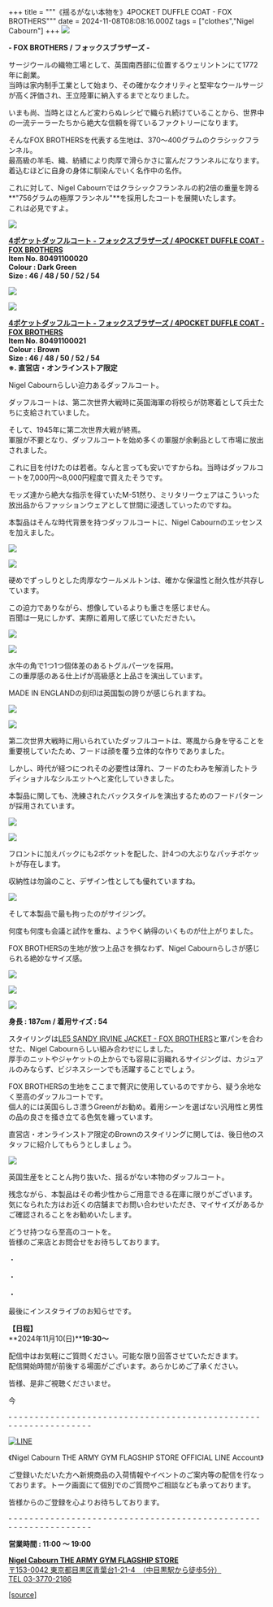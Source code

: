 +++
title = """《揺るがない本物を》4POCKET DUFFLE COAT - FOX BROTHERS"""
date = 2024-11-08T08:08:16.000Z
tags = ["clothes","Nigel Cabourn"]
+++
![](https://cdn.shopify.com/s/files/1/0094/9295/5196/files/IMG_1011_480x480.jpg?v=1730981399)

**\- FOX BROTHERS / フォックスブラザーズ -**

サージウールの織物工場として、英国南西部に位置するウェリントンにて1772年に創業。  
当時は家内制手工業として始まり、その確かなクオリティと堅牢なウールサージが高く評価され、王立陸軍に納入するまでとなりました。

いまも尚、当時とほとんど変わらぬレシピで織られ続けていることから、世界中の一流テーラーたちから絶大な信頼を得ているファクトリーになります。

そんなFOX BROTHERSを代表する生地は、370～400グラムのクラシックフランネル。  
最高級の羊毛、織、紡績により肉厚で滑らかさに富んだフランネルになります。着込むほどに自身の身体に馴染んでいく名作中の名作。

これに対して、Nigel Cabournではクラシックフランネルの約2倍の重量を誇る**"756グラムの極厚フランネル"**を採用したコートを展開いたします。  
これは必見ですよ。

![](https://cdn.shopify.com/s/files/1/0094/9295/5196/files/FullSizeRender_c27b851f-45a6-4387-9df2-362b9f9f22ef_480x480.jpg?v=1731053024)

[**4ポケットダッフルコート - フォックスブラザーズ / 4POCKET DUFFLE COAT - FOX BROTHERS**](https://cabourn.jp/products/80491100020 "4ポケットダッフルコート / 4-POCKET DUFFLE COAT")  
**Item No. 80491100020**  
**Colour : Dark Green**  
**Size : 46 / 48 / 50 / 52 / 54**

![](https://cdn.shopify.com/s/files/1/0094/9295/5196/files/IMG_0941_296bd037-e171-47db-a042-58854908fb39_480x480.jpg?v=1730981428)

![](https://cdn.shopify.com/s/files/1/0094/9295/5196/files/IMG_0969_9d8b01cb-1e0f-4abb-a40f-e626f1d133e0_480x480.jpg?v=1730981428)

[**4ポケットダッフルコート - フォックスブラザーズ / 4POCKET DUFFLE COAT - FOX BROTHERS**](https://cabourn.jp/products/80491100021 "直営店・オンラインストア限定【ナイジェル・ケーボン】MAN / 4ポケットダッフルコート / 4-POCKET DUFFLE COAT")  
**Item No. 80491100021**  
**Colour : Brown**  
**Size : 46 / 48 / 50 / 52 / 54  
※. 直営店・オンラインストア限定**

Nigel Cabournらしい迫力あるダッフルコート。

ダッフルコートは、第二次世界大戦時に英国海軍の将校らが防寒着として兵士たちに支給されていました。

そして、1945年に第二次世界大戦が終焉。  
軍服が不要となり、ダッフルコートを始め多くの軍服が余剰品として市場に放出されました。

 これに目を付けたのは若者。なんと言っても安いですからね。当時はダッフルコートを7,000円〜8,000円程度で買えたそうです。

モッズ達から絶大な指示を得ていたM-51然り、ミリタリーウェアはこういった放出品からファッションウェアとして世間に浸透していったのですね。

本製品はそんな時代背景を持つダッフルコートに、Nigel Cabournのエッセンスを加えました。

![](https://cdn.shopify.com/s/files/1/0094/9295/5196/files/IMG_1171_b82763c4-565b-4e37-8a07-047420eb84f5_480x480.jpg?v=1731038543)

![](https://cdn.shopify.com/s/files/1/0094/9295/5196/files/IMG_1267_a3dea078-4bda-4e0f-ae07-74a74731b300_480x480.jpg?v=1731040833)

硬めでずっしりとした肉厚なウールメルトンは、確かな保温性と耐久性が共存しています。

この迫力でありながら、想像しているよりも重さを感じません。  
百聞は一見にしかず、実際に着用して感じていただきたい。

![](https://cdn.shopify.com/s/files/1/0094/9295/5196/files/IMG_1190_578b1d61-0674-42bb-8da2-4e44905c8017_480x480.jpg?v=1731038543)

![](https://cdn.shopify.com/s/files/1/0094/9295/5196/files/IMG_1115_480x480.jpg?v=1731040319)

水牛の角で1つ1つ個体差のあるトグルパーツを採用。  
この重厚感のある仕上げが高級感と上品さを演出しています。

MADE IN ENGLANDの刻印は英国製の誇りが感じられますね。

![](https://cdn.shopify.com/s/files/1/0094/9295/5196/files/IMG_1159_a6ad4593-e2c5-4634-b568-fc9da15d0b14_480x480.jpg?v=1731038543)

![](https://cdn.shopify.com/s/files/1/0094/9295/5196/files/IMG_1152_480x480.jpg?v=1731039636)

第二次世界大戦時に用いられていたダッフルコートは、寒風から身を守ることを重要視していたため、フードは顔を覆う立体的な作りでありました。

しかし、時代が経つにつれその必要性は薄れ、フードのたわみを解消したトラディショナルなシルエットへと変化していきました。

本製品に関しても、洗練されたバックスタイルを演出するためのフードパターンが採用されています。

![](https://cdn.shopify.com/s/files/1/0094/9295/5196/files/IMG_1213_480x480.jpg?v=1731038543)

![](https://cdn.shopify.com/s/files/1/0094/9295/5196/files/IMG_1209_480x480.jpg?v=1731038543)

フロントに加えバックにも2ポケットを配した、計4つの大ぶりなパッチポケットが存在します。

収納性は勿論のこと、デザイン性としても優れていますね。

![](https://cdn.shopify.com/s/files/1/0094/9295/5196/files/IMG_1131_fd05fce5-7ed2-44a8-a261-dab17688289c_480x480.jpg?v=1731038087)

そして本製品で最も拘ったのがサイジング。

何度も何度も会議と試作を重ね、ようやく納得のいくものが仕上がりました。

FOX BROTHERSの生地が放つ上品さを損なわず、Nigel Cabournらしさが感じられる絶妙なサイズ感。

![](https://cdn.shopify.com/s/files/1/0094/9295/5196/files/IMG_1131_ffd9936b-2c99-4bdc-8eeb-a2ab1bbaf9bb_480x480.jpg?v=1731038744)

![](https://cdn.shopify.com/s/files/1/0094/9295/5196/files/IMG_1257_480x480.jpg?v=1731038744)

![](https://cdn.shopify.com/s/files/1/0094/9295/5196/files/FullSizeRender_cbfa5504-3647-4c99-aeec-e11bb3825181_480x480.jpg?v=1731038885)

**身長 : 187cm / 着用サイズ : 54**

スタイリングは[LE5 SANDY IRVINE JACKET - FOX BROTHERS](https://cabourn.jp/products/80491480000 "LE5 サンディーアーバインジャケット - フォックスブラザーズ / LE5 SANDY IRVINE JACKET - FOX BROTHERS")と軍パンを合わせた、Nigel Cabournらしい組み合わせにしました。  
厚手のニットやジャケットの上からでも容易に羽織れるサイジングは、カジュアルのみならず、ビジネスシーンでも活躍することでしょう。

FOX BROTHERSの生地をここまで贅沢に使用しているのですから、疑う余地なく至高のダッフルコートです。  
個人的には英国らしさ漂うGreenがお勧め。着用シーンを選ばない汎用性と男性の品の良さを掻き立てる色気を纏っています。

直営店・オンラインストア限定のBrownのスタイリングに関しては、後日他のスタッフに紹介してもらうとしましょう。

![](https://cdn.shopify.com/s/files/1/0094/9295/5196/files/IMG_1291_030af43b-97ab-4fd3-814b-f184600000c5_480x480.jpg?v=1731038924)

英国生産をとことん拘り抜いた、揺るがない本物のダッフルコート。

残念ながら、本製品はその希少性からご用意できる在庫に限りがございます。  
気になられた方はお近くの店舗までお問い合わせいただき、マイサイズがあるかご確認されることをお勧めいたします。

どうせ持つなら至高のコートを。  
皆様のご来店とお問合せをお待ちしております。

・

・

・

最後にインスタライブのお知らせです。

**【日程】**  
**2024年11月10(日)****19:30～**

配信中はお気軽にご質問ください。可能な限り回答させていただきます。   
配信開始時間が前後する場面がございます。あらかじめご了承ください。

皆様、是非ご視聴くださいませ。

今

\- - - - - - - - - - - - - - - - - - - - - - - - - - - - - - - - - - - - - - - - - - - - - - - - - - - - - - - - - - - - - - - -  

[![LINE](https://cdn.shopify.com/s/files/1/0094/9295/5196/files/ja_600x600.png?v=1631941030)](https://lin.ee/NpdpRpF)

《Nigel Cabourn THE ARMY GYM FLAGSHIP STORE OFFICIAL LINE Account》

ご登録いただいた方へ新規商品の入荷情報やイベントのご案内等の配信を行なっております。トーク画面にて個別でのご質問やご相談なども承っております。

皆様からのご登録を心よりお待ちしております。

\- - - - - - - - - - - - - - - - - - - - - - - - - - - - - - - - - - - - - - - - - - - - - - - - - - - - - - - - - - - - - - - - 

**営業時間 : 11:00 〜 19:00**

[**Nigel Cabourn THE ARMY GYM FLAGSHIP STORE**](https://cabourn.jp/pages/flagship)  
[〒153-0042 東京都目黒区青葉台1-21-4　（中目黒駅から徒歩5分）](https://cabourn.jp/pages/flagship)  
[TEL 03-3770-2186](https://cabourn.jp/pages/flagship)

[[source]](https://cabourn.jp/blogs/shop-info/flagship20241108)

